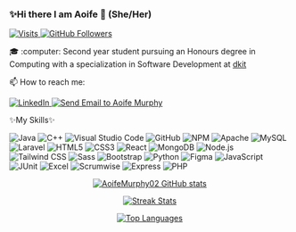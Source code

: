 ### ✨Hi there I am Aoife 👋 (She/Her)
 <a href="https://visitor-badge.laobi.icu/badge?page_id=AoifeMurphy02.visitor-badge&title=Visits">
    <img src="https://visitor-badge.laobi.icu/badge?page_id=AoifeMurphy02.visitor-badge&title=Visits" alt="Visits"/>
  </a>
  <a href="https://github.com/AoifeMurphy02">
    <img src="https://img.shields.io/github/followers/AoifeMurphy02?label=Followers&style=social" alt="GitHub Followers">
</a>

<p>🎓 :computer: Second year student pursuing an Honours degree in Computing with a specialization in Software Development at <a href="https://www.dkit.ie/courses/school-of-informatics-and-creative-arts/visual-and-human-centred-computing/bsc-(hons)-in-computing-in-software-development.html">dkit</a></p>
<p >
  <p>📫 How to reach me:</p>
  <a href="https://www.linkedin.com/in/aoifemurphy02" target="_blank">
    <img src="https://img.shields.io/badge/LinkedIn-0077B5?style=for-the-badge&logo=linkedin&logoColor=white" alt="LinkedIn"/>
  </a>
 <a href="mailto:aoifemurphy2019@gmail.com">
    <img src="https://img.shields.io/badge/Email-aoifemurphy2019%40gmail.com-brightgreen?style=for-the-badge&logo=gmail&logoColor=white" alt="Send Email to Aoife Murphy">
</a>

</p>
<p>
  
✨My Skills✨
  <br/>
  <div>

 
![Java](https://img.shields.io/badge/-Java-007396?style=flat-square&logo=java&logoColor=white)
![C++](https://img.shields.io/badge/-C++-00599C?style=flat-square&logo=cplusplus&logoColor=white)
![Visual Studio Code](https://img.shields.io/badge/-Visual%20Studio%20Code-23A9F2?style=flat-square&logo=Visual%20Studio%20Code&logoColor=white)
![GitHub](https://img.shields.io/badge/-Github-181717?style=flat-square&logo=GitHub&logoColor=white)
![NPM](https://img.shields.io/badge/-NPM-CB3837?style=flat-square&logo=NPM&logoColor=white)
![Apache](https://img.shields.io/badge/-Apache-D22128?style=flat-square&logo=Apache&logoColor=white)
![MySQL](https://img.shields.io/badge/-MySQL-F29111?style=flat-square&logo=MySQL&logoColor=white)
![Laravel](https://img.shields.io/badge/-Laravel-F55247?style=flat-square&logo=Laravel&logoColor=white)
![HTML5](https://img.shields.io/badge/-HTML5-E34F26?style=flat-square&logo=HTML5&logoColor=white)
![CSS3](https://img.shields.io/badge/-CSS3-1572B6?style=flat-square&logo=CSS3&logoColor=white)
![React](https://img.shields.io/badge/-React-61DAFB?style=flat-square&logo=react&logoColor=black)
![MongoDB](https://img.shields.io/badge/-MongoDB-47A248?style=flat-square&logo=mongodb&logoColor=white)
![Node.js](https://img.shields.io/badge/-Node.js-339933?style=flat-square&logo=node.js&logoColor=white)
![Tailwind CSS](https://img.shields.io/badge/-Tailwind%20CSS-06B6D4?style=flat-square&logo=tailwind-css&logoColor=white)
![Sass](https://img.shields.io/badge/-Sass-CC6699?style=flat-square&logo=sass&logoColor=white)
![Bootstrap](https://img.shields.io/badge/-Bootstrap-7952B3?style=flat-square&logo=bootstrap&logoColor=white)
![Python](https://img.shields.io/badge/-Python-3776AB?style=flat-square&logo=python&logoColor=white)
![Figma](https://img.shields.io/badge/-Figma-F24E1E?style=flat-square&logo=figma&logoColor=white)
![JavaScript](https://img.shields.io/badge/-JavaScript-F7DF1E?style=flat-square&logo=javascript&logoColor=black)
![JUnit](https://img.shields.io/badge/-JUnit-25A162?style=flat-square&logo=junit5&logoColor=white)
![Excel](https://img.shields.io/badge/-Excel-217346?style=flat-square&logo=microsoft-excel&logoColor=white)
![Scrumwise](https://img.shields.io/badge/-Scrumwise-00A9E0?style=flat-square&logo=scrumwise&logoColor=white)
![Express](https://img.shields.io/badge/-Express-000000?style=flat-square&logo=express&logoColor=white)
![PHP](https://img.shields.io/badge/-PHP-777BB4?style=flat-square&logo=php&logoColor=white)


</div>

<div align="center">

[![AoifeMurphy02 GitHub stats](https://github-readme-stats.vercel.app/api?username=AoifeMurphy02&show_icons=true&hide=stars,issues&count_private=true&title_color=0891b2&text_color=ffffff&icon_color=0891b2&bg_color=1c1917&hide_border=true)](http://www.github.com/AoifeMurphy02)

[![Streak Stats](https://github-readme-streak-stats.herokuapp.com/?user=AoifeMurphy02&stroke=ffffff&background=1c1917&ring=0891b2&fire=0891b2&currStreakNum=ffffff&currStreakLabel=0891b2&sideNums=ffffff&sideLabels=ffffff&dates=ffffff&hide_border=true)](http://www.github.com/AoifeMurphy02)

[![Top Languages](https://github-readme-stats.vercel.app/api/top-langs/?username=AoifeMurphy02&langs_count=10&title_color=0891b2&text_color=ffffff&icon_color=0891b2&bg_color=1c1917&hide_border=true&locale=en&custom_title=Top%20Languages&count_private=true)](https://github.com/AoifeMurphy02)

</div>
<!--
**AoifeMurphy02/AoifeMurphy02** is a ✨ _special_ ✨ repository because its `README.md` (this file) appears on your GitHub profile.

Here are some ideas to get you started:

- 🔭 I’m currently working on ...
- 🌱 I’m currently learning ...
- 👯 I’m looking to collaborate on ...
- 🤔 I’m looking for help with ...
- 💬 Ask me about ...
- 📫 How to reach me: ...
- 😄 Pronouns: ...
- ⚡ Fun fact: ...
-->
